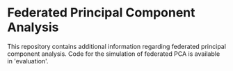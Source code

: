 # Federated Principal Component Analysis
This repository contains additional information regarding federated principal component analysis. Code for the simulation of federated PCA is available in 'evaluation'.